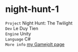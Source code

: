 # night-hunt-1

`Project` Night Hunt: The Twilight  
`Dev` Le Duy Tien  
`Engine` Unity  
`Language` C#  
`More info` [my Gamejolt page](gamejolt.com/@jinwei)
